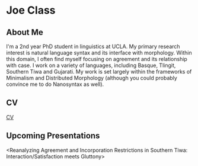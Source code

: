 # Joe Class
## About Me
I'm a 2nd year PhD student in linguistics at UCLA. My primary research interest is natural language syntax and its interface with morphology. Within this domain, I often find myself focusing on agreement and its relationship with case. I work on a variety of languages, including Basque, Tlingit, Southern Tiwa and Gujarati. My work is set largely within the frameworks of Minimalism and Distributed Morphology (although you could probably convince me to do Nanosyntax as well).
## CV
[CV](https://joeclass22.github.io/joeclasscv.pdf)
## Upcoming Presentations
<Reanalyzing Agreement and Incorporation Restrictions in Southern Tiwa: Interaction/Satisfaction meets Gluttony>
